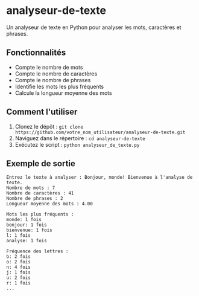 # analyseur-de-texte
Un analyseur de texte en Python pour analyser les mots, caractères et phrases.
## Fonctionnalités

- Compte le nombre de mots
- Compte le nombre de caractères
- Compte le nombre de phrases
- Identifie les mots les plus fréquents
- Calcule la longueur moyenne des mots

## Comment l'utiliser

1. Clonez le dépôt : `git clone https://github.com/votre_nom_utilisateur/analyseur-de-texte.git`
2. Naviguez dans le répertoire : `cd analyseur-de-texte`
3. Exécutez le script : `python analyseur_de_texte.py`

## Exemple de sortie

```plaintext
Entrez le texte à analyser : Bonjour, monde! Bienvenue à l'analyse de texte.
Nombre de mots : 7
Nombre de caractères : 41
Nombre de phrases : 2
Longueur moyenne des mots : 4.00

Mots les plus fréquents :
monde: 1 fois
bonjour: 1 fois
bienvenue: 1 fois
l: 1 fois
analyse: 1 fois

Fréquence des lettres :
b: 2 fois
o: 2 fois
n: 4 fois
j: 1 fois
u: 2 fois
r: 1 fois
...
